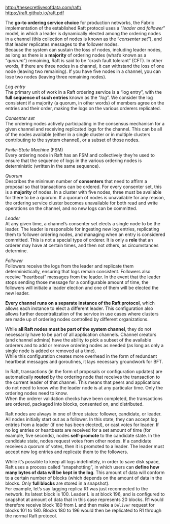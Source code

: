 http://thesecretlivesofdata.com/raft/  
https://raft.github.io/raft.pdf  

The **go-to ordering service choice** for production networks, the Fabric implementation of the established Raft protocol uses a “*leader and follower*” model, in which a leader is dynamically elected among the ordering nodes in a channel (this collection of nodes is known as the “*consenter set*”), and that leader replicates messages to the follower nodes.   
Because the system can sustain the loss of nodes, including leader nodes, as long as there is a **majority** of ordering nodes (what’s known as a “*quorum*”) remaining, Raft is said to be “crash fault tolerant” (CFT). In other words, if there are three nodes in a channel, it can withstand the loss of one node (leaving two remaining). If you have five nodes in a channel, you can lose two nodes (leaving three remaining nodes).

*Log entry*  
The primary unit of work in a Raft ordering service is a “log entry”, with the **full sequence of such entries** known as the “*log*”. We consider the log consistent if a majority (a quorum, in other words) of members agree on the entries and their order, making the logs on the various orderers replicated.

*Consenter set*  
The ordering nodes actively participating in the consensus mechanism for a given channel and receiving replicated logs for the channel. This can be all of the nodes available (either in a single cluster or in multiple clusters contributing to the system channel), or a subset of those nodes.

*Finite-State Machine* (FSM)   
Every ordering node in Raft has an FSM and collectively they’re used to ensure that the sequence of logs in the various ordering nodes is deterministic (written in the same sequence).  

*Quorum*  
Describes the minimum number of **consenters** that need to affirm a proposal so that transactions can be ordered. For every consenter set, this is a **majority** of nodes. In a cluster with five nodes, three must be available for there to be a quorum. If a quorum of nodes is unavailable for any reason, the ordering service cluster becomes unavailable for both read and write operations on the channel, and no new logs can be committed.

*Leader*   
At any given time, a channel’s consenter set elects a single node to be the leader. The leader is responsible for ingesting new log entries, replicating them to follower ordering nodes, and managing when an entry is considered committed. This is not a special type of orderer. It is only a **role** that an orderer may have at certain times, and then not others, as circumstances determine.

*Follower*  
Followers receive the logs from the leader and replicate them deterministically, ensuring that logs remain consistent. Followers also receive “heartbeat” messages from the leader. In the event that the leader stops sending those message for a configurable amount of time, the followers will initiate a leader election and one of them will be elected the new leader.

**Every channel runs on a separate instance of the Raft protocol**, which allows each instance to elect a different leader. This configuration also allows further decentralization of the service in use cases where clusters are made up of ordering nodes controlled by different organizations. 

While **all Raft nodes must be part of the system channel**, they do not necessarily have to be part of all application channels. Channel creators (and channel admins) have the ability to pick a subset of the available orderers and to add or remove ordering nodes as needed (as long as only a single node is added or removed at a time).  
While this configuration creates more overhead in the form of redundant heartbeat messages and goroutines, it lays necessary groundwork for BFT.

In Raft, transactions (in the form of proposals or configuration updates) are automatically **routed** by the ordering node that receives the transaction to the current leader of that channel. This means that peers and applications do not need to know who the leader node is at any particular time. Only the ordering nodes need to know.  
When the orderer validation checks have been completed, the transactions are ordered, packaged into blocks, consented on, and distributed.

Raft nodes are always in one of three states: follower, candidate, or leader. All nodes initially start out as a follower. In this state, they can accept log entries from a leader (if one has been elected), or cast votes for leader. If no log entries or heartbeats are received for a set amount of time (for example, five seconds), nodes **self-promote** to the candidate state. In the candidate state, nodes request votes from other nodes. If a candidate receives a quorum of votes, then it is promoted to a leader. The leader must accept new log entries and replicate them to the followers.

While it’s possible to keep all logs indefinitely, in order to save disk space, Raft uses a process called “snapshotting”, in which users can **define how many bytes of data will be kept in the log**. This amount of data will conform to a certain number of blocks (which depends on the amount of data in the blocks. Only **full blocks** are stored in a snapshot).  
For example, let’s say lagging replica R1 was just reconnected to the network. Its latest block is 100. Leader L is at block 196, and is configured to snapshot at amount of data that in this case represents 20 blocks. R1 would therefore receive block 180 from L and then make a `Deliver` request for blocks 101 to 180. Blocks 180 to 196 would then be replicated to R1 through the normal Raft protocol.